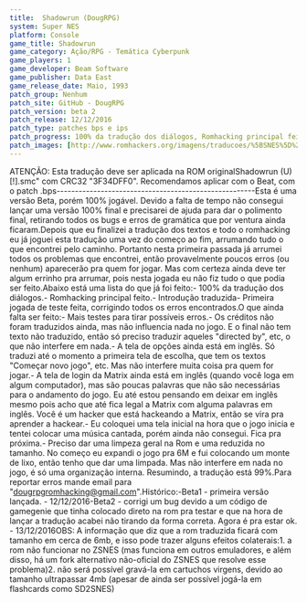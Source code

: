 ```yaml
---
title:  Shadowrun (DougRPG)
system: Super NES
platform: Console
game_title: Shadowrun
game_category: Ação/RPG - Temática Cyberpunk
game_players: 1
game_developer: Beam Software
game_publisher: Data East
game_release_date: Maio, 1993
patch_group: Nenhum
patch_site: GitHub - DougRPG
patch_version: beta 2
patch_release: 12/12/2016
patch_type: patches bps e ips
patch_progress: 100% da tradução dos diálogos, Romhacking principal feito, Introdução traduzida.
patch_images: [http://www.romhackers.org/imagens/traducoes/%5BSNES%5D%2520Shadowrun%2520-%2520DougRPG%2520-%2520000.png,http://www.romhackers.org/imagens/traducoes/%5BSNES%5D%2520Shadowrun%2520-%2520DougRPG%2520-%2520001.png,http://www.romhackers.org/imagens/traducoes/%5BSNES%5D%2520Shadowrun%2520-%2520DougRPG%2520-%2520002.png,http://www.romhackers.org/imagens/traducoes/%5BSNES%5D%2520Shadowrun%2520-%2520DougRPG%2520-%2520003.png,http://www.romhackers.org/imagens/traducoes/%5BSNES%5D%2520Shadowrun%2520-%2520DougRPG%2520-%2520004.png]
---
```

ATENÇÃO: Esta tradução deve ser aplicada na ROM originalShadowrun (U) [!].smc" com CRC32 "3F34DFF0". Recomendamos aplicar com o Beat, com o patch .bps------------------------------------------------------Esta é uma versão Beta, porém 100% jogável. Devido a falta de tempo não consegui lançar uma versão 100% final e precisarei de ajuda para dar o polimento final, retirando todos os bugs e erros de gramática que por ventura ainda ficaram.Depois que eu finalizei a tradução dos textos e todo o romhacking eu já joguei esta tradução uma vez do começo ao fim, arrumando tudo o que encontrei pelo caminho. Portanto nesta primeira passada já arrumei todos os problemas que encontrei, então provavelmente poucos erros (ou nenhum) aparecerão pra quem for jogar. Mas com certeza ainda deve ter algum errinho pra arrumar, pois nesta jogada eu não fiz tudo o que podia ser feito.Abaixo está uma lista do que já foi feito:- 100% da tradução dos diálogos.- Romhacking principal feito.- Introdução traduzida- Primeira jogada de teste feita, corrigindo todos os erros encontrados.O que ainda falta ser feito:- Mais testes para tirar possíveis erros.- Os créditos não foram traduzidos ainda, mas não influencia nada no jogo. E o final não tem texto não traduzido, então só preciso traduzir aqueles "directed by", etc, o que não interfere em nada.- A tela de opções ainda está em inglês. Só traduzi até o momento a primeira tela de escolha, que tem os textos "Começar novo jogo", etc. Mas não interfere muita coisa pra quem for jogar.- A tela de login da Matrix ainda está em inglês (quando você loga em algum computador), mas são poucas palavras que não são necessárias para o andamento do jogo. Eu até estou pensando em deixar em inglês mesmo pois acho que até fica legal a Matrix com alguma palavras em inglês. Você é um hacker que está hackeando a Matrix, então se vira pra aprender a hackear.- Eu coloquei uma tela inicial na hora que o jogo inicia e tentei colocar uma música cantada, porém ainda não consegui. Fica pra próxima.- Preciso dar uma limpeza geral na Rom e uma reduzida no tamanho. No começo eu expandi o jogo pra 6M e fui colocando um monte de lixo, então tenho que dar uma limpada. Mas não interfere em nada no jogo, é só uma organização interna. Resumindo, a tradução está 99%.Para reportar erros mande email para "dougrpgromhacking@gmail.com".Histórico:-Beta1 - primeira versão lançada. - 12/12/2016-Beta2 - corrigi um bug devido a um código de gamegenie que tinha colocado direto na rom pra testar e que na hora de lançar a tradução acabei não tirando da forma correta. Agora é pra estar ok. - 13/12/2016OBS: A informação que diz que a rom traduzida ficará com tamanho em cerca de 6mb, e isso pode trazer alguns efeitos colaterais:1. a rom não funcionar no ZSNES (mas funciona em outros emuladores, e além disso, há um fork alternativo não-oficial do ZSNES que resolve esse problema)2. não será possível gravá-la em cartuchos virgens, devido ao tamanho ultrapassar 4mb (apesar de ainda ser possível jogá-la em flashcards como SD2SNES)